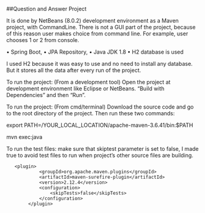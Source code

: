 ##Question and Answer Project

It is done by  NetBeans (8.0.2) development environment as a Maven project, with CommandLine. There is not a GUI part of the project, because of this reason user makes choice from command line. For example, user chooses 1 or 2 from console. 

•	Spring Boot, 
•	JPA Repository, 
•	Java JDK 1.8
•	H2 database is used

I used H2 because it was easy to use and no need to install any database. But it stores all the data after every run of the project. 

To run the project: (From a development tool)
Open the project at development environment like Eclipse or NetBeans. “Build with Dependencies” and then “Run”.


To run the project: (From cmd/terminal)
Download the source code and go to the root directory of the project. Then run these two commands:

export PATH=/YOUR_LOCAL_LOCATION/apache-maven-3.6.41/bin:$PATH

mvn exec:java


To run the test files:
make sure that skiptest parameter is set to false, I made true to avoid test files to run when project’s other source files are building.

       <plugin>
                <groupId>org.apache.maven.plugins</groupId>
                <artifactId>maven-surefire-plugin</artifactId>
                <version>2.12.4</version>
                <configuration>
                    <skipTests>false</skipTests>
                </configuration>
            </plugin>  

